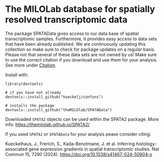 # The MILOLab database for spatially resolved transcriptomic data

The package SPATAData gives access to our data base of spatial transcriptomic samples. Furthermore, it provides easy access to data sets that have been already published. We are continuously updating this collection so make sure to check for package updates on a regular basis. Please not that several of these data sets are not owned by us! Make sure to use the correct citation if you download and use them for your analysis. See more under [Citation](). 

Install with:

```
library(devtools)

# if you have not already
devtools::install_github("kueckelj/confuns")

# installs the package
devtools::install_github("theMILOlab/SPATAData")

```

Downloaded `SPATA2` objects can be used within the SPATA2 package. More info: https://themilolab.github.io/SPATA2/

If you used `SPATA2` or `SPATAData` for your analysis pease consider citing: 

Kueckelhaus, J., Frerich, S., Kada-Benotmane, J. et al. Inferring histology-associated gene expression gradients in spatial transcriptomic studies. Nat Commun 15, 7280 (2024). https://doi.org/10.1038/s41467-024-50904-x











